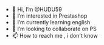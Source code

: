 - 👋 Hi, I’m @HUDU59
- 👀 I’m interested in Prestashop
- 🌱 I’m currently learning english
- 💞️ I’m looking to collaborate on  PS
- 📫 How to reach me , i don't know

<!---
HUDU59/HUDU59 is a ✨ special ✨ repository because its `README.md` (this file) appears on your GitHub profile.
You can click the Preview link to take a look at your changes.
--->
